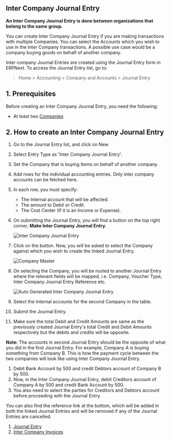 ## Inter Company Journal Entry

**An Inter Company Journal Entry is done between organizations that belong to the same group.**

You can create Inter Company Journal Entry if you are making transactions with multiple Companies. You can select the Accounts which you wish to use in the Inter Company transactions. A possible use case would be a company buying goods on behalf of another company.

Inter company Journal Entries are created using the Journal Entry form in ERPNext. To access the Journal Entry list, go to:

> Home > Accounting > Company and Accounts > Journal Entry

## 1\. Prerequisites

Before creating an Inter Company Journal Entry, you need the following:

*   At least two [Companies](https://docs.erpnext.com/docs/v13/user/manual/en/setting-up/company-setup)

## 2\. How to create an Inter Company Journal Entry

1.  Go to the Journal Entry list, and click on New.
2.  Select Entry Type as 'Inter Company Journal Entry'.
3.  Set the Company that is buying Items on behalf of another company.
4.  Add rows for the individual accounting entries. Only inter company accounts can be fetched here.
5.  In each row, you must specify:
    *   The Internal account that will be affected.
    *   The amount to Debit or Credit.
    *   The Cost Center (If it is an Income or Expense).
6.  On submitting the Journal Entry, you will find a button on the top right corner, **Make Inter Company Journal Entry**.
    
    ![Inter Company Journal Entry](https://docs.erpnext.com/files/inter-company-journal-entry.png)
    
7.  Click on the button. Now, you will be asked to select the Company against which you wish to create the linked Journal Entry.
    
    ![Company Master](https://docs.erpnext.com/files/select-company-in-inter-company-journal-entry.png)
    
8.  On selecting the Company, you will be routed to another Journal Entry where the relevant fields will be mapped, i.e. Company, Voucher Type, Inter Company Journal Entry Reference etc.
    
    ![Auto Generated Inter Company Journal Entry](https://docs.erpnext.com/files/auto-generated-intercompany-journal-entry.png)
    
9.  Select the Internal accounts for the second Company in the table.
    
10.  Submit the Journal Entry.
11.  Make sure the total Debit and Credit Amounts are same as the previously created Journal Entry's total Credit and Debit Amounts respectively but the debits and credits will be opposite.

**Note:** The accounts in second Journal Entry should be the opposite of what you did in the first Journal Entry. For example, Company A is buying something from Company B. This is how the payment cycle between the two companies will look like using Inter Company Journal Entry.

1.  Debit Bank Account by 500 and credit Debtors account of Company B by 500.
2.  Now, in the Inter Company Journal Entry, debit Creditors account of Company A by 500 and credit Bank Account by 500.
3.  You also need to select the parties for Creditors and Debtors account before proceeding with the Journal Entry.

You can also find the reference link at the bottom, which will be added in both the linked Journal Entries and will be removed if any of the Journal Entries are cancelled.

1.  [Journal Entry](https://docs.erpnext.com/docs/v13/user/manual/en/accounts/journal-entry)
2.  [Inter Company Invoices](https://docs.erpnext.com/docs/v13/user/manual/en/accounts/inter-company-invoices)